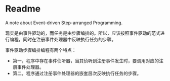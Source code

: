 # Readme
A note about Event-driven Step-arranged Programming.

现实是由事件驱动的，而任务是由步骤编排的。所以，应该按照事件驱动的范式进行编程，同时在注册事件处理器中反映执行任务的步骤。

事件驱动步骤编排编程有两个特点：
- 第一，程序中存在事件侦听器，当其侦听到注册事件发生时，要调用对应的注册事件处理器。
- 第二，程序通过注册事件处理器的嵌套层次反映执行任务的步骤。
